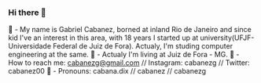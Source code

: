 ### Hi there 👋

:walking: - My name is Gabriel Cabanez, borned at inland Rio de Janeiro and since kid I've an interest in this area, with 18 years I started up at university(UFJF-Universidade Federal de Juiz de Fora). Actualy, I'm studing computer engineering at the same.
:house_with_garden: - Actualy I'm living at Juiz de Fora - MG.
:e-mail: - How to reach me: cabanezg@gmail.com // Instagram: cabanezg // Twitter: cabanez00 
:newspaper: - Pronouns: cabana.dix // cabanez // cabanezg

